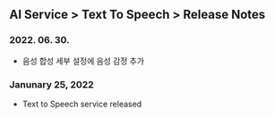 ## AI Service > Text To Speech > Release Notes

### 2022. 06. 30.
* 음성 합성 세부 설정에 음성 감정 추가

### Janunary 25, 2022
* Text to Speech service released